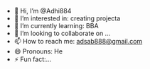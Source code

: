- 👋 Hi, I’m @Adhi884
- 👀 I’m interested in: creating projecta
- 🌱 I’m currently learning: BBA
- 💞️ I’m looking to collaborate on ...
- 📫 How to reach me: adsab888@gmail.com 
- 😄 Pronouns: He
- ⚡ Fun fact:...

<!---
Adhi884/Adhi884 is a ✨ special ✨ repository because its `README.md` (this file) appears on your GitHub profile.
You can click the Preview link to take a look at your changes.
--->
